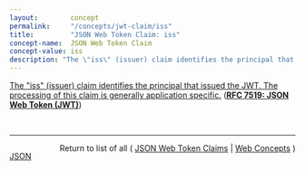 ```yaml
---
layout:        concept
permalink:     "/concepts/jwt-claim/iss"
title:         "JSON Web Token Claim: iss"
concept-name:  JSON Web Token Claim
concept-value: iss
description: "The \"iss\" (issuer) claim identifies the principal that issued the JWT. The processing of this claim is generally application specific."
---
```


[The "iss" (issuer) claim identifies the principal that issued the JWT. The processing of this claim is generally application specific.](https://datatracker.ietf.org/doc/html/rfc7519#section-4.1.1 "Read documentation for JSON Web Token Claim &#34;iss&#34;") (**[RFC 7519: JSON Web Token (JWT)](/specs/IETF/RFC/7519 "JSON Web Token (JWT) is a compact, URL-safe means of representing claims to be transferred between two parties. The claims in a JWT are encoded as a JSON object that is used as the payload of a JSON Web Signature (JWS) structure or as the plaintext of a JSON Web Encryption (JWE) structure, enabling the claims to be digitally signed or integrity protected with a Message Authentication Code (MAC) and/or encrypted.")**)

<br/>
<hr/>

<p style="float : left"><a href="./iss.json" title="JSON representing this particular Web Concept value">JSON</a></p>
<p style="text-align: right">Return to list of all ( <a href="../jwt-claim/">JSON Web Token Claims</a> | <a href="../">Web Concepts</a> )</p>
